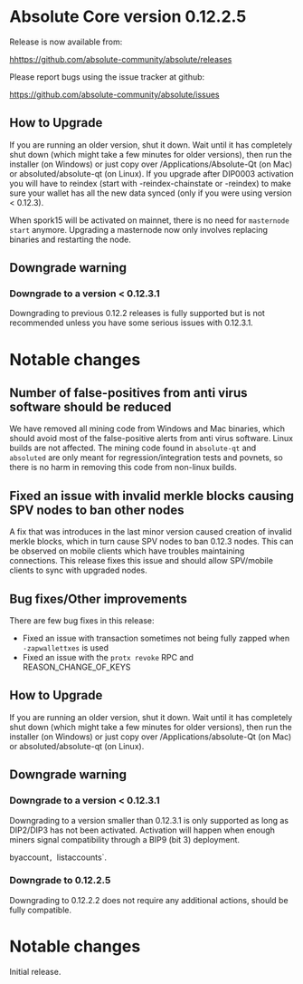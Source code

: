 Absolute Core version 0.12.2.5
==========================

Release is now available from:

  <hhttps://github.com/absolute-community/absolute/releases>

Please report bugs using the issue tracker at github:

  <https://github.com/absolute-community/absolute/issues>


How to Upgrade
--------------

If you are running an older version, shut it down. Wait until it has completely
shut down (which might take a few minutes for older versions), then run the
installer (on Windows) or just copy over /Applications/Absolute-Qt (on Mac) or
absoluted/absolute-qt (on Linux). If you upgrade after DIP0003 activation you will
have to reindex (start with -reindex-chainstate or -reindex) to make sure
your wallet has all the new data synced (only if you were using version < 0.12.3).

When spork15 will be activated on mainnet, there is no need for `masternode start`
anymore. Upgrading a masternode now only involves replacing binaries and restarting
the node.

Downgrade warning
-----------------

### Downgrade to a version < 0.12.3.1

Downgrading to previous 0.12.2 releases is fully supported but is not recommended unless you have some serious issues with 0.12.3.1.

Notable changes
===============

Number of false-positives from anti virus software should be reduced
--------------------------------------------------------------------
We have removed all mining code from Windows and Mac binaries, which should avoid most of the false-positive alerts
from anti virus software. Linux builds are not affected. The mining code found in `absolute-qt` and `absoluted` are only meant
for regression/integration tests and povnets, so there is no harm in removing this code from non-linux builds.

Fixed an issue with invalid merkle blocks causing SPV nodes to ban other nodes
------------------------------------------------------------------------------
A fix that was introduces in the last minor version caused creation of invalid merkle blocks, which in turn cause SPV
nodes to ban 0.12.3 nodes. This can be observed on mobile clients which have troubles maintaining connections. This
release fixes this issue and should allow SPV/mobile clients to sync with upgraded nodes.


Bug fixes/Other improvements
----------------------------
There are few bug fixes in this release:
- Fixed an issue with transaction sometimes not being fully zapped when `-zapwallettxes` is used
- Fixed an issue with the `protx revoke` RPC and REASON_CHANGE_OF_KEYS


How to Upgrade
--------------

If you are running an older version, shut it down. Wait until it has completely
shut down (which might take a few minutes for older versions), then run the
installer (on Windows) or just copy over /Applications/absolute-Qt (on Mac) or
absoluted/absolute-qt (on Linux).

Downgrade warning
-----------------

### Downgrade to a version < 0.12.3.1

Downgrading to a version smaller than 0.12.3.1 is only supported as long as DIP2/DIP3
has not been activated. Activation will happen when enough miners signal compatibility
through a BIP9 (bit 3) deployment.


byaccount`, `listaccounts`.

### Downgrade to 0.12.2.5

Downgrading to 0.12.2.2 does not require any additional actions, should be
fully compatible.

Notable changes
===============

Initial release.
